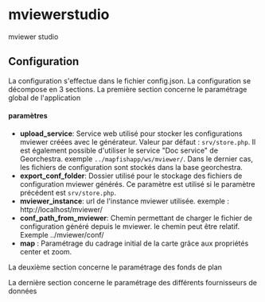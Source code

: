 # mviewerstudio
mviewer studio

Configuration
--------------

La configuration s'effectue dans le fichier config.json. La configuration se décompose en 3 sections.
La première section concerne le paramétrage global de l'application

#### paramètres 

* **upload_service**: Service web utilisé pour stocker les configurations mviewer créées avec le générateur. Valeur par défaut : ``srv/store.php``. Il est également possible d'utiliser le service "Doc service" de Georchestra. exemple  ``../mapfishapp/ws/mviewer/``. Dans le dernier cas, les fichiers de configuration sont stockés dans la base georchestra.
* **export_conf_folder**: Dossier utilisé pour le stockage des fichiers de configuration mviewer générés. Ce paramètre est utilisé si le paramètre précédent est ``srv/store.php``.
* **mviewer_instance**: url de l'instance mviewer utilisée. exemple : http://localhost/mviewer/
* **conf_path_from_mviewer**: Chemin permettant de charger le fichier de configuration généré depuis le mviewer. le chemin peut être relatif. Exemple ../mviewer/conf/
* **map** : Paramétrage du cadrage initial de la carte grâce aux propriétés center et zoom.

La deuxième section concerne le paramétrage des fonds de plan


La dernière section concerne le paramétrage des différents fournisseurs de données

